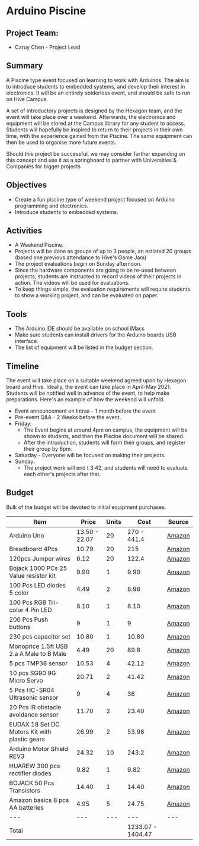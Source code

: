 # Arduino Piscine

## Project Team:
* Caruy Chen - Project Lead

## Summary
A Piscine type event focused on learning to work with Arduinos. The aim is to introduce students to embedded systems, and develop their interest in electronics. It will be an entirely solderless event, and should be safe to run on Hive Campus. 

A set of introductory projects is designed by the Hexagon team, and the event will take place over a weekend. Afterwards, the electronics and equipment will be stored at the Campus library for any student to access. Students will hopefully be inspired to return to their projects in their own time, with the experience gained from the Piscine. The same equipment can then be used to organise more future events.

Should this project be successful, we may consider further expanding on this concept and use it as a springboard to partner with Universities & Companies for bigger projects

## Objectives
* Create a fun piscine type of weekend project focused on Arduino programming and electronics.
* Introduce students to embedded systems.

## Activities
* A Weekend Piscine.
* Projects will be done as groups of up to 3 people, an estiated 20 groups (based one previous attendance to Hive's Game Jam)
* The project evaluations begin on Sunday afternoon.
* Since the hardware components are going to be re-used between projects, students are instructed to record videos of their projects in action. The videos will be used for evaluations.
* To keep things simple, the evaluation requirements will require students to show a working project, and can be evaluated on paper.

## Tools
* The Arduino IDE should be available on school iMacs
* Make sure students can install drivers for the Arduino boards USB interface.
* The list of equipment will be listed in the budget section.

## Timeline
The event will take place on a suitable weekend agreed upon by Hexagon board and Hive. Ideally, the event can take place in April-May 2021. Students will be notified well in advance of the event, to help make preparations. Here's an example of how the weekend will unfold.
* Event announcement on Intraa - 1 month before the event
* Pre-event Q&A - 2 Weeks before the event.
* Friday:
	* The Event begins at around 4pm on campus, the equipment will be shown to students, and then the Piscine document will be shared.
	* After the introduction, students will form their groups, and register their group by 6pm.
* Saturday - Everyone will be focused on making their projects.
* Sunday:
	* The project work will end t 3:42, and students will need to evaluate each other's projects after that.

## Budget
Bulk of the budget will be devoted to initial equipment purchases.

| Item | Price | Units | Cost | Source |
| ---- | ----- | ------ | ---- | ----- |
| Arduino Uno | 13.50 - 22.07 | 20 | 270 - 441.4 | [Amazon](https://www.amazon.com/Arduino-A000066-ARDUINO-UNO-R3/dp/B008GRTSV6/ref=sr_1_1_sspa?crid=1SZGGR8EBHDPC&keywords=Arduino+uno&qid=1644922798&sprefix=arduino+uno%2Caps%2C169&sr=8-1-spons&psc=1&smid=AA57DDZKZUZDL&spLa=ZW5jcnlwdGVkUXVhbGlmaWVyPUEyNk1PU0Y0TEJOVTRUJmVuY3J5cHRlZElkPUEwMTQ3MDU3QUhJWjFFOEVYREhQJmVuY3J5cHRlZEFkSWQ9QTA5NDYzMzdOV0RGVklGUERMS1Emd2lkZ2V0TmFtZT1zcF9hdGYmYWN0aW9uPWNsaWNrUmVkaXJlY3QmZG9Ob3RMb2dDbGljaz10cnVl) |
| Breadboard 4Pcs | 10.79 | 20 | 215 | [Amazon](https://www.amazon.com/Breadboards-Solderless-Breadboard-Distribution-Connecting/dp/B07DL13RZH/ref=sr_1_1_sspa?crid=31W2K7YJVTAZM&keywords=breadboard&qid=1644922858&sprefix=breadboar%2Caps%2C179&sr=8-1-spons&psc=1&spLa=ZW5jcnlwdGVkUXVhbGlmaWVyPUEzSU82VUpMMVFTMUFSJmVuY3J5cHRlZElkPUEwNjY4NDE0MVdBTURNSlFKVzlYSSZlbmNyeXB0ZWRBZElkPUEwNDYzMjYzMlRaN1VBV0JXSzlNTiZ3aWRnZXROYW1lPXNwX2F0ZiZhY3Rpb249Y2xpY2tSZWRpcmVjdCZkb05vdExvZ0NsaWNrPXRydWU=) |
| 120pcs Jumper wires | 6.12 | 20 | 122.4 | [Amazon](https://www.amazon.com/EDGELEC-Breadboard-Optional-Assorted-Multicolored/dp/B07GD2BWPY/ref=sr_1_8?crid=1Y10QLVO80RDC&keywords=120+pcs+jumper+wires&qid=1644922888&sprefix=120pcs+jumber+wire%2Caps%2C124&sr=8-8) |
| Bojack 1000 PCs 25 Value resistor kit | 9.90 | 1 | 9.90 | [Amazon](https://www.amazon.com/BOJACK-Values-Resistor-Resistors-Assortment/dp/B08FD1XVL6/ref=sr_1_1_sspa?crid=24WT3LSDI84OC&keywords=Bojack+resistor+kit&qid=1644922943&sprefix=bojack+resistor+ki%2Caps%2C124&sr=8-1-spons&psc=1&spLa=ZW5jcnlwdGVkUXVhbGlmaWVyPUEyWFVLS0hQRlhGRDRCJmVuY3J5cHRlZElkPUEwOTE4NTEyMjgyOFNXUDFPSFEzSiZlbmNyeXB0ZWRBZElkPUEwMjIwOTU3Rk9XOEYxWEk5MTU1JndpZGdldE5hbWU9c3BfYXRmJmFjdGlvbj1jbGlja1JlZGlyZWN0JmRvTm90TG9nQ2xpY2s9dHJ1ZQ==) |
| 100 Pcs LED diodes 5 color | 4.49 | 2 | 8.98 | [Amazon](https://www.amazon.com/MCIGICM-Circuit-Assorted-Science-Experiment/dp/B07PG84V17/ref=sr_1_4?crid=19RWELDPDVDJ3&keywords=led+diodes&qid=1644922975&sprefix=led+diode%2Caps%2C132&sr=8-4) |
| 100 Pcs RGB Tri-color 4 Pin LED | 8.10 | 1 | 8.10 | [Amazon](https://www.amazon.com/EDGELEC-Tri-Color-Multicolor-Diffused-Resistors/dp/B077XGF3YR/ref=sr_1_5?crid=1F0M6IV1LJ3B&keywords=rgb+led&qid=1644929065&sprefix=rob+l%2Caps%2C141&sr=8-5) |
| 200 Pcs Push buttons | 9 | 1 | 9 | [Amazon](https://www.amazon.com/BOJACK-Pushbutton-Switches-Momentary-Assortment/dp/B07ZBHXBZ4/ref=sr_1_2_sspa?crid=1Z38S31YCT5OZ&keywords=tactile+switch&qid=1644923280&sprefix=tactile+switc%2Caps%2C166&sr=8-2-spons&psc=1&spLa=ZW5jcnlwdGVkUXVhbGlmaWVyPUFNR0U0VjIzRk9INVgmZW5jcnlwdGVkSWQ9QTAwNDc0ODVEWFRLNFRVRzdQQ1omZW5jcnlwdGVkQWRJZD1BMDE1NDU3NDJaUFRaMFZCQjUzQUsmd2lkZ2V0TmFtZT1zcF9hdGYmYWN0aW9uPWNsaWNrUmVkaXJlY3QmZG9Ob3RMb2dDbGljaz10cnVl) |
| 230 pcs capacitor set | 10.80 | 1 | 10.80 | [Amazon](https://www.amazon.com/Cenrykay-Ceramic-Capacitor-Capacitors-Assortment/dp/B07KG3F6M3/ref=sr_1_2_sspa?crid=2E5V10BITXSPV&keywords=capacitor+set&qid=1644923355&sprefix=capacitor+set%2Caps%2C132&sr=8-2-spons&psc=1&spLa=ZW5jcnlwdGVkUXVhbGlmaWVyPUFTOUxBRDZUQUk3RVEmZW5jcnlwdGVkSWQ9QTEwMjU1MzFXSzU5WDdSUUM1N0YmZW5jcnlwdGVkQWRJZD1BMDcwMjgzMjIwNDU5UDFSSlMyVFMmd2lkZ2V0TmFtZT1zcF9hdGYmYWN0aW9uPWNsaWNrUmVkaXJlY3QmZG9Ob3RMb2dDbGljaz10cnVl) |
| Monoprice 1.5ft USB 2.a A Male to B Male | 4.49 | 20 | 89.8 | [Amazon](https://www.amazon.com/Monoprice-1-5-Feet-24AWG-Plated-105436/dp/B009GUVZOK/ref=sr_1_3?crid=39XR2LAV497W7&keywords=Monoprice%2B1.5%2Bfoot%2Busb%2Ba%2Bto%2Bb&qid=1644923446&sprefix=monoprice%2B1.5%2Bfoot%2Busb%2Ba%2Bto%2Bb%2Caps%2C131&sr=8-3&th=1) |
| 5 pcs TMP36 sensor | 10.53 | 4 | 42.12 | [Amazon](https://www.amazon.com/KOOKYE-Temperature-TMP36-Precision-Raspberry/dp/B01GH32AQU/ref=sr_1_5?keywords=tmp36%2Btemperature%2Bsensor&qid=1644923626&sprefix=tmp36%2Bte%2Caps%2C131&sr=8-5&th=1) |
| 10 pcs SG90 9G Micro Servo | 20.71 | 2 | 41.42 | [Amazon](https://www.amazon.com/Smraza-Helicopter-Airplane-Control-Arduino/dp/B07L2SF3R4/ref=sr_1_6?crid=1CFDDF6A94P1P&keywords=9g+micro+servo&qid=1644923829&sprefix=9g+micro+servo%2Caps%2C148&sr=8-6) |
| 5 Pcs HC-SR04 Ultrasonic sensor | 9 | 4 | 36 | [Amazon](https://www.amazon.com/ELEGOO-HC-SR04-Ultrasonic-Distance-MEGA2560/dp/B01COSN7O6/ref=sr_1_2_sspa?crid=1E99XOWG4TAVD&keywords=ultrasonic+sensor&qid=1644923884&sprefix=ultrasonic+senso%2Caps%2C133&sr=8-2-spons&psc=1&spLa=ZW5jcnlwdGVkUXVhbGlmaWVyPUFEQkpEUktHMEcwUTQmZW5jcnlwdGVkSWQ9QTA2MTQ4NzFGUUtFSExWN0VVQUcmZW5jcnlwdGVkQWRJZD1BMDI2ODAzNTFLVUFLMVdPUVk2Ulgmd2lkZ2V0TmFtZT1zcF9hdGYmYWN0aW9uPWNsaWNrUmVkaXJlY3QmZG9Ob3RMb2dDbGljaz10cnVl) |
| 20 Pcs IR obstacle avoidance sensor | 11.70 | 2 | 23.40 | [Amazon](https://www.amazon.com/Avoidance-Reflective-Photoelectric-Compatible-Raspberry/dp/B08DR1W3BK/ref=sr_1_5?keywords=ir+obstacle+avoidance+sensor&qid=1644923908&sprefix=ir+obsta%2Caps%2C124&sr=8-5) |
| EUDAX 18 Set DC Motors Kit with plastic gears | 26.99 | 2 | 53.98 | [Amazon](https://www.amazon.com/EUDAX-Electric-24000RPM-Plastic-Battery/dp/B07FDPNBQK/ref=sr_1_2_sspa?crid=HGHD55P42CD1&keywords=eudax+dc+motor&qid=1644924051&sprefix=eudax+dc+mot%2Caps%2C151&sr=8-2-spons&psc=1&spLa=ZW5jcnlwdGVkUXVhbGlmaWVyPUEyMlI2SElDUlZIQUFCJmVuY3J5cHRlZElkPUEwNjQ5ODQyM0xBQ0NYODE2VFhYOSZlbmNyeXB0ZWRBZElkPUEwODM3MTk3MUZFUTVFRktWNFkxJndpZGdldE5hbWU9c3BfYXRmJmFjdGlvbj1jbGlja1JlZGlyZWN0JmRvTm90TG9nQ2xpY2s9dHJ1ZQ==) |
| Arduino Motor Shield REV3 | 24.32 | 10 | 243.2 | [Amazon](https://www.amazon.com/Arduino-A000079-Motor-Shield-12V/dp/B0084ZQF3O/ref=sr_1_14?crid=3E3XDZSN5N2WU&keywords=Arduino+motor+shield&qid=1644924086&sprefix=arduino+motor+shiel%2Caps%2C128&sr=8-14) |
| HUAREW 300 pcs rectifier diodes | 9.82 | 1 | 9.82 | [Amazon](https://www.amazon.com/HUAREW-Rectifier-Schottky-Switching-Assortment/dp/B08778SMJP/ref=sr_1_2_sspa?crid=2MAL5EADS0B0J&keywords=rectifier+diode&qid=1644924119&sprefix=rectifier+diode%2Caps%2C132&sr=8-2-spons&psc=1&spLa=ZW5jcnlwdGVkUXVhbGlmaWVyPUE4RDJTSzM1STNPVTAmZW5jcnlwdGVkSWQ9QTA0ODAzNDcxN1JFQTRRWFdGQjU2JmVuY3J5cHRlZEFkSWQ9QTAwMzgyMzkzSUhLUVJFTklBRk1GJndpZGdldE5hbWU9c3BfYXRmJmFjdGlvbj1jbGlja1JlZGlyZWN0JmRvTm90TG9nQ2xpY2s9dHJ1ZQ==) |
| BOJACK 50 Pcs Transistors | 14.40 | 1 | 14.40 | [Amazon](https://www.amazon.com/BOJACK-Transistor-Darlington-Transistors-Assortment/dp/B08BFYVK6C/ref=sr_1_2_sspa?crid=1TN5B4L0J42LP&keywords=TIP120+Darlington+transistor&qid=1644924215&sprefix=tip120+darlington+transistor%2Caps%2C123&sr=8-2-spons&psc=1&spLa=ZW5jcnlwdGVkUXVhbGlmaWVyPUFGRVYxR0VMRFdEUVAmZW5jcnlwdGVkSWQ9QTA3NjMxMzQzSFMyOEtNNEVGTElFJmVuY3J5cHRlZEFkSWQ9QTAzMTA1NjQzTFpYWlJGUU5KNVNIJndpZGdldE5hbWU9c3BfYXRmJmFjdGlvbj1jbGlja1JlZGlyZWN0JmRvTm90TG9nQ2xpY2s9dHJ1ZQ==) |
| Amazon basics 8 pcs AA batteries | 4.95 | 5 | 24.75 | [Amazon](https://www.amazon.com/AmazonBasics-Performance-Alkaline-Batteries-8-Pack/dp/B00O869KJE/ref=sr_1_1_sspa?crid=3KWKG0VNZUPYS&keywords=aa+batteries&qid=1644924276&sprefix=aa+batterie%2Caps%2C134&sr=8-1-spons&psc=1&spLa=ZW5jcnlwdGVkUXVhbGlmaWVyPUEyTk42WlBWWVFMU0pLJmVuY3J5cHRlZElkPUEwODE0NTUzMkQxMUtFWExSVVFJTyZlbmNyeXB0ZWRBZElkPUEwODQyNjg1MlNONzlKOVRNQkpUQyZ3aWRnZXROYW1lPXNwX2F0ZiZhY3Rpb249Y2xpY2tSZWRpcmVjdCZkb05vdExvZ0NsaWNrPXRydWU=) |
| --- | --- | --- | --- | --- |
| Total | | | 1233.07 - 1404.47 | | 
